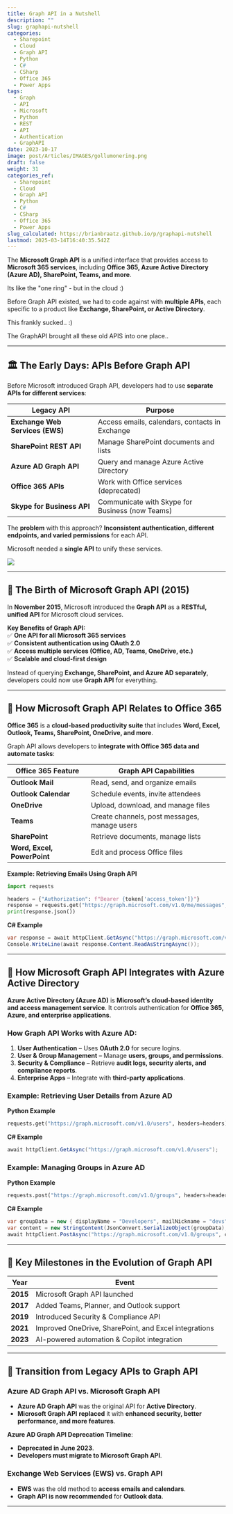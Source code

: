 ```yaml
---
title: Graph API in a Nutshell
description: ""
slug: graphapi-nutshell
categories:
  - Sharepoint
  - Cloud
  - Graph API
  - Python
  - C#
  - CSharp
  - Office 365
  - Power Apps
tags:
  - Graph
  - API
  - Microsoft
  - Python
  - REST
  - API
  - Authentication
  - GraphAPI
date: 2023-10-17
image: post/Articles/IMAGES/gollumonering.png
draft: false
weight: 31
categories_ref:
  - Sharepoint
  - Cloud
  - Graph API
  - Python
  - C#
  - CSharp
  - Office 365
  - Power Apps
slug_calculated: https://brianbraatz.github.io/p/graphapi-nutshell
lastmod: 2025-03-14T16:40:35.542Z
---
```

<!-- 

# The History of the Graph API and How It Relates to Office and Active Directory

## 📜 Introduction
-->

The **Microsoft Graph API** is a unified interface that provides access to **Microsoft 365 services**, including **Office 365, Azure Active Directory (Azure AD), SharePoint, Teams, and more**.

Its like the "one ring" - but in the cloud :)

Before Graph API existed, we had to code against with **multiple APIs**, each specific to a product like **Exchange, SharePoint, or Active Directory**.

This frankly sucked.. :)

The GraphAPI brought all these old APIS into one place..

***

## 🏛 The Early Days: APIs Before Graph API

Before Microsoft introduced Graph API, developers had to use **separate APIs for different services**:

| **Legacy API**                  | **Purpose**                                     |
| ------------------------------- | ----------------------------------------------- |
| **Exchange Web Services (EWS)** | Access emails, calendars, contacts in Exchange  |
| **SharePoint REST API**         | Manage SharePoint documents and lists           |
| **Azure AD Graph API**          | Query and manage Azure Active Directory         |
| **Office 365 APIs**             | Work with Office services (deprecated)          |
| **Skype for Business API**      | Communicate with Skype for Business (now Teams) |

The **problem** with this approach? **Inconsistent authentication, different endpoints, and varied permissions** for each API.

Microsoft needed a **single API** to unify these services.

![](/post/Articles/___newww/Sharepoint/Pasted%20image%2020250228125535.png)

***

## 🚀 The Birth of Microsoft Graph API (2015)

In **November 2015**, Microsoft introduced the **Graph API** as a **RESTful, unified API** for Microsoft cloud services.

**Key Benefits of Graph API:**\
✅ **One API for all Microsoft 365 services**\
✅ **Consistent authentication using OAuth 2.0**\
✅ **Access multiple services (Office, AD, Teams, OneDrive, etc.)**\
✅ **Scalable and cloud-first design**

Instead of querying **Exchange, SharePoint, and Azure AD separately**, developers could now use **Graph API** for everything.

***

## 🏢 How Microsoft Graph API Relates to Office 365

**Office 365** is a **cloud-based productivity suite** that includes **Word, Excel, Outlook, Teams, SharePoint, OneDrive, and more**.

Graph API allows developers to **integrate with Office 365 data and automate tasks**:

| **Office 365 Feature**      | **Graph API Capabilities**                   |
| --------------------------- | -------------------------------------------- |
| **Outlook Mail**            | Read, send, and organize emails              |
| **Outlook Calendar**        | Schedule events, invite attendees            |
| **OneDrive**                | Upload, download, and manage files           |
| **Teams**                   | Create channels, post messages, manage users |
| **SharePoint**              | Retrieve documents, manage lists             |
| **Word, Excel, PowerPoint** | Edit and process Office files                |

**Example: Retrieving Emails Using Graph API**

```python
import requests

headers = {"Authorization": f"Bearer {token['access_token']}"}
response = requests.get("https://graph.microsoft.com/v1.0/me/messages", headers=headers)
print(response.json())
```

**C# Example**

```csharp
var response = await httpClient.GetAsync("https://graph.microsoft.com/v1.0/me/messages");
Console.WriteLine(await response.Content.ReadAsStringAsync());
```

***

## 🔐 How Microsoft Graph API Integrates with Azure Active Directory

**Azure Active Directory (Azure AD)** is **Microsoft’s cloud-based identity and access management service**. It controls authentication for **Office 365, Azure, and enterprise applications**.

### How Graph API Works with Azure AD:

1. **User Authentication** – Uses **OAuth 2.0** for secure logins.
2. **User & Group Management** – Manage **users, groups, and permissions**.
3. **Security & Compliance** – Retrieve **audit logs, security alerts, and compliance reports**.
4. **Enterprise Apps** – Integrate with **third-party applications**.

### Example: Retrieving User Details from Azure AD

**Python Example**

```python
requests.get("https://graph.microsoft.com/v1.0/users", headers=headers)
```

**C# Example**

```csharp
await httpClient.GetAsync("https://graph.microsoft.com/v1.0/users");
```

### Example: Managing Groups in Azure AD

**Python Example**

```python
requests.post("https://graph.microsoft.com/v1.0/groups", headers=headers, json={"displayName": "Developers", "mailNickname": "devs"})
```

**C# Example**

```csharp
var groupData = new { displayName = "Developers", mailNickname = "devs" };
var content = new StringContent(JsonConvert.SerializeObject(groupData), Encoding.UTF8, "application/json");
await httpClient.PostAsync("https://graph.microsoft.com/v1.0/groups", content);
```

***

## 📅 Key Milestones in the Evolution of Graph API

| **Year** | **Event**                                             |
| -------- | ----------------------------------------------------- |
| **2015** | Microsoft Graph API launched                          |
| **2017** | Added Teams, Planner, and Outlook support             |
| **2019** | Introduced Security & Compliance API                  |
| **2021** | Improved OneDrive, SharePoint, and Excel integrations |
| **2023** | AI-powered automation & Copilot integration           |

***

## 🔄 Transition from Legacy APIs to Graph API

### **Azure AD Graph API vs. Microsoft Graph API**

* **Azure AD Graph API** was the original API for **Active Directory**.
* **Microsoft Graph API** **replaced** it with **enhanced security, better performance, and more features**.

**Azure AD Graph API Deprecation Timeline**:

* **Deprecated in June 2023**.
* **Developers must migrate to Microsoft Graph API**.

### **Exchange Web Services (EWS) vs. Graph API**

* **EWS** was the old method to **access emails and calendars**.
* **Graph API is now recommended** for **Outlook data**.

***

<!-- 
## ⚡ Why Should Developers Use Microsoft Graph API?

✅ **Simplifies development** – No need for multiple APIs.  
✅ **Enhances security** – OAuth-based authentication.  
✅ **Improves performance** – Single API request for multiple services.  
✅ **Future-proof** – Regular updates and AI integration.  

---

## 🏁 Conclusion

The **Microsoft Graph API** has evolved from a simple **Office 365 API** to a **powerful platform** for integrating Microsoft 365 services.

🔹 It **unifies** access to **Office, Azure AD, Teams, SharePoint, and more**.  
🔹 It **replaces legacy APIs** like **Azure AD Graph and EWS**.  
🔹 It **powers automation and AI-driven workflows** in the Microsoft ecosystem.  

Whether you're working with **emails, users, files, security, or enterprise automation**, **Graph API is the future** of Microsoft 365 development.

-->
